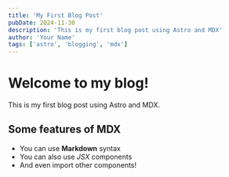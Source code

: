 ```yaml
---
title: 'My First Blog Post'
pubDate: 2024-11-30
description: 'This is my first blog post using Astro and MDX'
author: 'Your Name'
tags: ['astro', 'blogging', 'mdx']
---
```


# Welcome to my blog!

This is my first blog post using Astro and MDX. 

## Some features of MDX

- You can use **Markdown** syntax
- You can also use *JSX* components
- And even import other components!